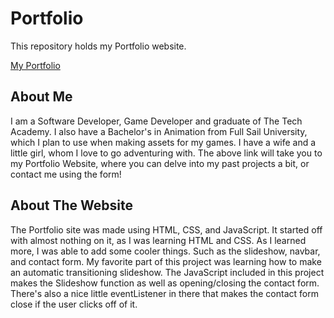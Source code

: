 # Portfolio

This repository holds my Portfolio website.

[My Portfolio](http://dishongdevelopment.com/)

## About Me
I am a Software Developer, Game Developer and graduate of The Tech Academy. I also have a Bachelor's in Animation from Full Sail University, which I plan to use when making assets for my games. I have a wife and a little girl, whom I love to go adventuring with. The above link will take you to my Portfolio Website, where you can delve into my past projects a bit, or contact me using the form!

## About The Website
The Portfolio site was made using HTML, CSS, and JavaScript. It started off with almost nothing on it, as I was learning HTML and CSS. As I learned more, I was able to add some cooler things. Such as the slideshow, navbar, and contact form. My favorite part of this project was learning how to make an automatic transitioning slideshow. The JavaScript included in this project makes the Slideshow function as well as opening/closing the contact form. There's also a nice little eventListener in there that makes the contact form close if the user clicks off of it.
